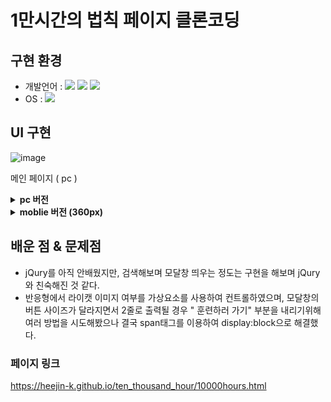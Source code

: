 # 1만시간의 법칙 페이지 클론코딩

## 구현 환경

- 개발언어 :
  <img src="https://img.shields.io/badge/HTML5-E34F26?style=flat-square&logo=HTML5&logoColor=white"/></a> <img src="https://img.shields.io/badge/CSS3-1572B6?style=flat-square&logo=CSS3&logoColor=white"/></a>
  <img src="https://img.shields.io/badge/JavaScript-F7DF1E?style=flat-square&logo=JavaScript&logoColor=black"/></a>
- OS :
  <img src="https://img.shields.io/badge/Window-0078D6?style=flat-square&logo=Windows&logoColor=white"/></a>

## UI 구현

![image](https://user-images.githubusercontent.com/54096506/165584472-7fd126f7-6911-4574-948d-746ada30af7c.png)

메인 페이지 ( pc )

<details>
<summary><b>pc 버전</b></summary>

![image](https://user-images.githubusercontent.com/54096506/165584745-ccec2392-8197-4968-a704-5c4620113d80.png)
jQury를 이용하여 버튼클릭시 밑에 페이지가 보이도록 설정

![image](https://user-images.githubusercontent.com/54096506/165587361-284274d3-83a0-4ad7-a3e0-1ff6a360eaeb.png)

jQury를 이용하여 훈련하러가기 버튼을 누르면 라이캣 모달창 구현

</details>

<details>
<summary><b> moblie 버전 (360px) </b></summary>
<div markdown="1">

![image](https://user-images.githubusercontent.com/54096506/165587282-81750c97-c1e9-493a-90c0-5f579a8e4a78.png)

메인 페이지

![image](https://user-images.githubusercontent.com/54096506/165585202-acc9bc61-017e-408d-9f16-a8fe0b14824b.png)

훈련하러 가기 눌렀을 때 뜨는 모달창

</details>

## 배운 점 & 문제점

- jQury를 아직 안배웠지만, 검색해보며 모달창 띄우는 정도는 구현을 해보며 jQury와 친숙해진 것 같다.
- 반응형에서 라이캣 이미지 여부를 가상요소를 사용하여 컨트롤하였으며, 모달창의 버튼 사이즈가 달라지면서 2줄로 출력될 경우 " 훈련하러 가기" 부분을 내리기위해 여러 방법을 시도해봤으나 결국 span태그를 이용하여 display:block으로 해결했다.

### 페이지 링크

https://heejin-k.github.io/ten_thousand_hour/10000hours.html
